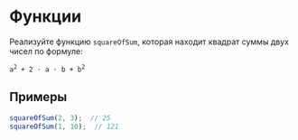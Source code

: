 # Функции

Реализуйте функцию <code>squareOfSum</code>, которая находит квадрат суммы двух чисел по формуле:

<code>a<sup>2</sup>&nbsp;+&nbsp;2&nbsp;⋅&nbsp;a&nbsp;⋅&nbsp;b&nbsp;+&nbsp;b<sup>2</sup></code>

## Примеры

```javascript
squareOfSum(2, 3);  // 25
squareOfSum(1, 10);  // 121
```
